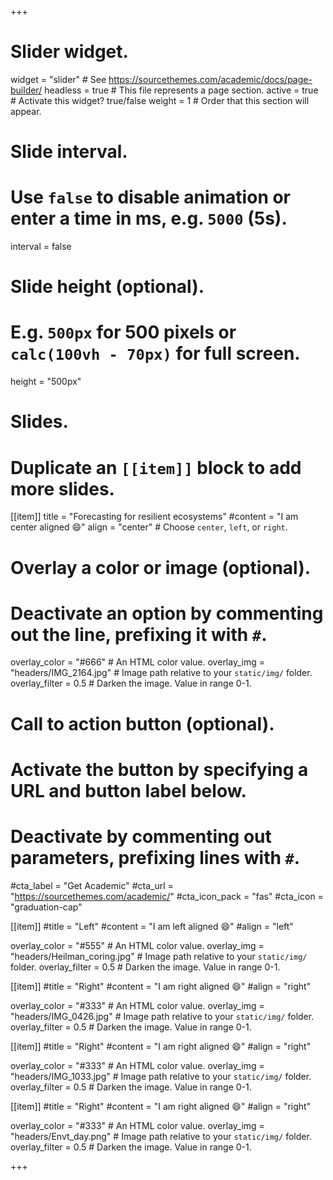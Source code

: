 +++
# Slider widget.
widget = "slider"  # See https://sourcethemes.com/academic/docs/page-builder/
headless = true  # This file represents a page section.
active = true  # Activate this widget? true/false
weight = 1  # Order that this section will appear.

# Slide interval.
# Use `false` to disable animation or enter a time in ms, e.g. `5000` (5s).
interval = false

# Slide height (optional).
# E.g. `500px` for 500 pixels or `calc(100vh - 70px)` for full screen.
height = "500px"

# Slides.
# Duplicate an `[[item]]` block to add more slides.
[[item]]
  title = "Forecasting for resilient ecosystems"
  #content = "I am center aligned :smile:"
  align = "center"  # Choose `center`, `left`, or `right`.

  # Overlay a color or image (optional).
  #   Deactivate an option by commenting out the line, prefixing it with `#`.
  overlay_color = "#666"  # An HTML color value.
  overlay_img = "headers/IMG_2164.jpg"  # Image path relative to your `static/img/` folder.
  overlay_filter = 0.5  # Darken the image. Value in range 0-1.

  # Call to action button (optional).
  #   Activate the button by specifying a URL and button label below.
  #   Deactivate by commenting out parameters, prefixing lines with `#`.
  #cta_label = "Get Academic"
  #cta_url = "https://sourcethemes.com/academic/"
  #cta_icon_pack = "fas"
  #cta_icon = "graduation-cap"

[[item]]
  #title = "Left"
  #content = "I am left aligned :smile:"
  #align = "left"

  overlay_color = "#555"  # An HTML color value.
  overlay_img = "headers/Heilman_coring.jpg"  # Image path relative to your `static/img/` folder.
  overlay_filter = 0.5  # Darken the image. Value in range 0-1.

[[item]]
  #title = "Right"
  #content = "I am right aligned :smile:"
  #align = "right"

  overlay_color = "#333"  # An HTML color value.
  overlay_img = "headers/IMG_0426.jpg"  # Image path relative to your `static/img/` folder.
  overlay_filter = 0.5  # Darken the image. Value in range 0-1.

[[item]]
  #title = "Right"
  #content = "I am right aligned :smile:"
  #align = "right"

  overlay_color = "#333"  # An HTML color value.
  overlay_img = "headers/IMG_1033.jpg"  # Image path relative to your `static/img/` folder.
  overlay_filter = 0.5  # Darken the image. Value in range 0-1.

[[item]]
  #title = "Right"
  #content = "I am right aligned :smile:"
  #align = "right"

  overlay_color = "#333"  # An HTML color value.
  overlay_img = "headers/Envt_day.png"  # Image path relative to your `static/img/` folder.
  overlay_filter = 0.5  # Darken the image. Value in range 0-1.

+++
